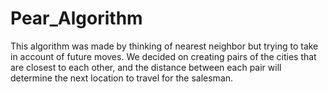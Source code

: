 # Pear_Algorithm
This algorithm was made by thinking of nearest neighbor but trying to take in account of future moves. We decided on creating pairs of the cities that are closest to each other, and the distance between each pair will determine the next location to travel for the salesman.
